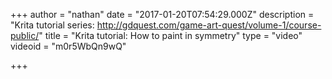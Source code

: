 +++
author = "nathan"
date = "2017-01-20T07:54:29.000Z"
description = "Krita tutorial series: http://gdquest.com/game-art-quest/volume-1/course-public/"
title = "Krita tutorial: How to paint in symmetry"
type = "video"
videoid = "m0r5WbQn9wQ"

+++

